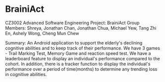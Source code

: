 # BrainiAct

CZ3002 Advanced Software Engineering Project: BrainiAct
Group Members: Shreya, Jonathan Chan, Jonathan Chua, Michael Yew, Tang Zhi En, Ashely Wong, Cheng Mun Chew

Summary: An Android application to support the elderly's  declining cognitive abilities and to keep track of their performance. We have 3 games - Trail Marking Test, Memory Game and 
          reaction speed test. We have a leaderboard feature to display an individual's performance compared to the cohort. In addition, there is a tracker function to display the individual's
            performance over a period of time(months) to determine any trending loss in cognitive abilities.
